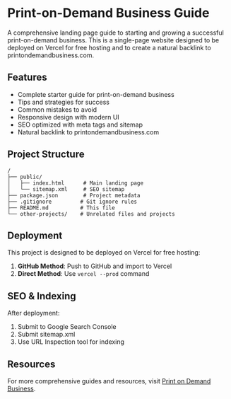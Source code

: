 # Print-on-Demand Business Guide

A comprehensive landing page guide to starting and growing a successful print-on-demand business. This is a single-page website designed to be deployed on Vercel for free hosting and to create a natural backlink to printondemandbusiness.com.

## Features

- Complete starter guide for print-on-demand business
- Tips and strategies for success
- Common mistakes to avoid
- Responsive design with modern UI
- SEO optimized with meta tags and sitemap
- Natural backlink to printondemandbusiness.com

## Project Structure

```
/
├── public/
│   ├── index.html      # Main landing page
│   └── sitemap.xml     # SEO sitemap
├── package.json        # Project metadata
├── .gitignore         # Git ignore rules
├── README.md          # This file
└── other-projects/    # Unrelated files and projects
```

## Deployment

This project is designed to be deployed on Vercel for free hosting:

1. **GitHub Method**: Push to GitHub and import to Vercel
2. **Direct Method**: Use `vercel --prod` command

## SEO & Indexing

After deployment:
1. Submit to Google Search Console
2. Submit sitemap.xml
3. Use URL Inspection tool for indexing

## Resources

For more comprehensive guides and resources, visit [Print on Demand Business](https://printondemandbusiness.com). 